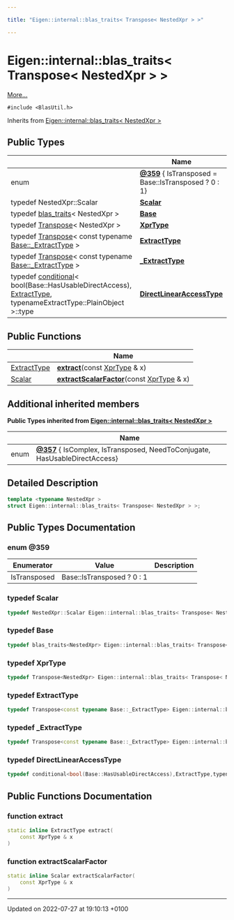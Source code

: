 ```yaml
---

title: "Eigen::internal::blas_traits< Transpose< NestedXpr > >"

---
```


# Eigen::internal::blas_traits< Transpose< NestedXpr > >



 [More...](#detailed-description)


`#include <BlasUtil.h>`

Inherits from [Eigen::internal::blas_traits< NestedXpr >](http://example.org/classes/structeigen_1_1internal_1_1blas__traits/)

## Public Types

|                | Name           |
| -------------- | -------------- |
| enum| **[@359](http://example.org/classes/structeigen_1_1internal_1_1blas__traits_3_01transpose_3_01nestedxpr_01_4_01_4/#enum-@359)** { IsTransposed = Base::IsTransposed ? 0 : 1} |
| typedef NestedXpr::Scalar | **[Scalar](http://example.org/classes/structeigen_1_1internal_1_1blas__traits_3_01transpose_3_01nestedxpr_01_4_01_4/#typedef-scalar)**  |
| typedef <a href="http://example.org/classes/structeigen_1_1internal_1_1blas__traits/">blas_traits</a>< NestedXpr > | **[Base](http://example.org/classes/structeigen_1_1internal_1_1blas__traits_3_01transpose_3_01nestedxpr_01_4_01_4/#typedef-base)**  |
| typedef <a href="http://example.org/classes/classeigen_1_1transpose/">Transpose</a>< NestedXpr > | **[XprType](http://example.org/classes/structeigen_1_1internal_1_1blas__traits_3_01transpose_3_01nestedxpr_01_4_01_4/#typedef-xprtype)**  |
| typedef <a href="http://example.org/classes/classeigen_1_1transpose/">Transpose</a>< const typename <a href="http://example.org/classes/structeigen_1_1internal_1_1blas__traits/#typedef--extracttype">Base::_ExtractType</a> > | **[ExtractType](http://example.org/classes/structeigen_1_1internal_1_1blas__traits_3_01transpose_3_01nestedxpr_01_4_01_4/#typedef-extracttype)**  |
| typedef <a href="http://example.org/classes/classeigen_1_1transpose/">Transpose</a>< const typename <a href="http://example.org/classes/structeigen_1_1internal_1_1blas__traits/#typedef--extracttype">Base::_ExtractType</a> > | **[_ExtractType](http://example.org/classes/structeigen_1_1internal_1_1blas__traits_3_01transpose_3_01nestedxpr_01_4_01_4/#typedef--extracttype)**  |
| typedef <a href="http://example.org/classes/structeigen_1_1internal_1_1conditional/">conditional</a>< bool(Base::HasUsableDirectAccess), <a href="http://example.org/classes/structeigen_1_1internal_1_1blas__traits_3_01transpose_3_01nestedxpr_01_4_01_4/#typedef-extracttype">ExtractType</a>, typenameExtractType::PlainObject >::type | **[DirectLinearAccessType](http://example.org/classes/structeigen_1_1internal_1_1blas__traits_3_01transpose_3_01nestedxpr_01_4_01_4/#typedef-directlinearaccesstype)**  |

## Public Functions

|                | Name           |
| -------------- | -------------- |
| <a href="http://example.org/classes/structeigen_1_1internal_1_1blas__traits_3_01transpose_3_01nestedxpr_01_4_01_4/#typedef-extracttype">ExtractType</a> | **[extract](http://example.org/classes/structeigen_1_1internal_1_1blas__traits_3_01transpose_3_01nestedxpr_01_4_01_4/#function-extract)**(const <a href="http://example.org/classes/structeigen_1_1internal_1_1blas__traits_3_01transpose_3_01nestedxpr_01_4_01_4/#typedef-xprtype">XprType</a> & x) |
| <a href="http://example.org/classes/structeigen_1_1internal_1_1blas__traits_3_01transpose_3_01nestedxpr_01_4_01_4/#typedef-scalar">Scalar</a> | **[extractScalarFactor](http://example.org/classes/structeigen_1_1internal_1_1blas__traits_3_01transpose_3_01nestedxpr_01_4_01_4/#function-extractscalarfactor)**(const <a href="http://example.org/classes/structeigen_1_1internal_1_1blas__traits_3_01transpose_3_01nestedxpr_01_4_01_4/#typedef-xprtype">XprType</a> & x) |

## Additional inherited members

**Public Types inherited from [Eigen::internal::blas_traits< NestedXpr >](http://example.org/classes/structeigen_1_1internal_1_1blas__traits/)**

|                | Name           |
| -------------- | -------------- |
| enum| **[@357](http://example.org/classes/structeigen_1_1internal_1_1blas__traits/#enum-@357)** { IsComplex, IsTransposed, NeedToConjugate, HasUsableDirectAccess} |


## Detailed Description

```cpp
template <typename NestedXpr >
struct Eigen::internal::blas_traits< Transpose< NestedXpr > >;
```

## Public Types Documentation

### enum @359

| Enumerator | Value | Description |
| ---------- | ----- | ----------- |
| IsTransposed | Base::IsTransposed ? 0 : 1|   |




### typedef Scalar

```cpp
typedef NestedXpr::Scalar Eigen::internal::blas_traits< Transpose< NestedXpr > >::Scalar;
```


### typedef Base

```cpp
typedef blas_traits<NestedXpr> Eigen::internal::blas_traits< Transpose< NestedXpr > >::Base;
```


### typedef XprType

```cpp
typedef Transpose<NestedXpr> Eigen::internal::blas_traits< Transpose< NestedXpr > >::XprType;
```


### typedef ExtractType

```cpp
typedef Transpose<const typename Base::_ExtractType> Eigen::internal::blas_traits< Transpose< NestedXpr > >::ExtractType;
```


### typedef _ExtractType

```cpp
typedef Transpose<const typename Base::_ExtractType> Eigen::internal::blas_traits< Transpose< NestedXpr > >::_ExtractType;
```


### typedef DirectLinearAccessType

```cpp
typedef conditional<bool(Base::HasUsableDirectAccess),ExtractType,typenameExtractType::PlainObject>::type Eigen::internal::blas_traits< Transpose< NestedXpr > >::DirectLinearAccessType;
```


## Public Functions Documentation

### function extract

```cpp
static inline ExtractType extract(
    const XprType & x
)
```


### function extractScalarFactor

```cpp
static inline Scalar extractScalarFactor(
    const XprType & x
)
```


-------------------------------

Updated on 2022-07-27 at 19:10:13 +0100